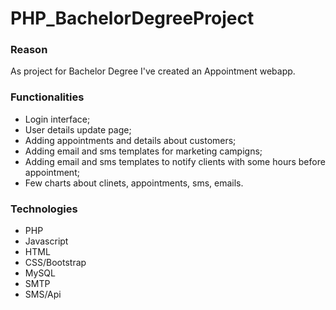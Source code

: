 # PHP_BachelorDegreeProject
### Reason
As project for Bachelor Degree I've created an Appointment webapp.
### Functionalities
- Login interface;
- User details update page;
- Adding appointments and details about customers;
- Adding email and sms templates for marketing campigns;
- Adding email and sms templates to notify clients with some hours before appointment;
- Few charts about clinets, appointments, sms, emails.
### Technologies
- PHP
- Javascript
- HTML
- CSS/Bootstrap
- MySQL
- SMTP
- SMS/Api

